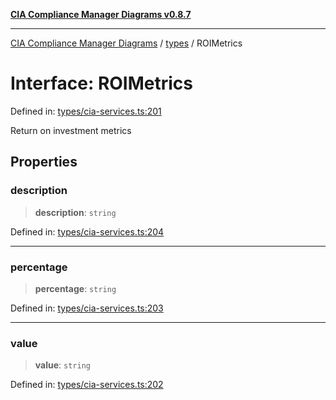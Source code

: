 [**CIA Compliance Manager Diagrams v0.8.7**](../../README.md)

***

[CIA Compliance Manager Diagrams](../../modules.md) / [types](../README.md) / ROIMetrics

# Interface: ROIMetrics

Defined in: [types/cia-services.ts:201](https://github.com/Hack23/cia-compliance-manager/blob/c1b03266cad85c2f58531e3fd0aea147fa649ae0/src/types/cia-services.ts#L201)

Return on investment metrics

## Properties

### description

> **description**: `string`

Defined in: [types/cia-services.ts:204](https://github.com/Hack23/cia-compliance-manager/blob/c1b03266cad85c2f58531e3fd0aea147fa649ae0/src/types/cia-services.ts#L204)

***

### percentage

> **percentage**: `string`

Defined in: [types/cia-services.ts:203](https://github.com/Hack23/cia-compliance-manager/blob/c1b03266cad85c2f58531e3fd0aea147fa649ae0/src/types/cia-services.ts#L203)

***

### value

> **value**: `string`

Defined in: [types/cia-services.ts:202](https://github.com/Hack23/cia-compliance-manager/blob/c1b03266cad85c2f58531e3fd0aea147fa649ae0/src/types/cia-services.ts#L202)
